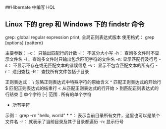 ##Hibernate 中编写 HQL




## Linux 下的 grep 和 Windows 下的 findstr 命令
grep: global regular expression print, 全局正则表达式版本
使用格式： grep [options] {pattern}

主要参数：
-c： 只输出匹配行的计数
-I： 不区分大小写
-h： 查询多文件时不显示文件名
-l： 查询多文件时只输出包含匹配字符的文件名
-n:  显示匹配行及行号
-s： 不显示不存在或无匹配文本的错误信息
-v： 显示不包含匹配文本的所有行
-r： 递归查找
-R： 查找所有文件包括子目录

正则表达式：
\  忽略正则表达式中特殊字符的原始含义
^  匹配正则表达式的开始行
$  匹配正则表达式的结束行
\< 从匹配正则表达式的行开始
\> 到匹配正则表达式的行结束
[] 单个字符
[-] 范围
.   所有的单个字符
*   所有字符

示例： 
grep -rn "hello, world" *
*： 表示当前目录所有文件，这里也可以是某个文件名
-r： 就表示了当前目录及其子目录都遍历
-n:  显示行号



